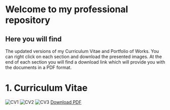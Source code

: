 # Welcome to my professional repository
## Here you will find

The updated versions of my Curriculum Vitae and Portfolio of Works. You can right click on each section and download the presented images. At the end of each section you will find a download link which will provide you with the documents in a PDF format. 

# **1. Curriculum Vitae**
![CV1](https://i.ibb.co/yPzWGDh/CV-PW-Marice-Angulo-page-001.jpg)
![CV2](https://i.ibb.co/H4DJT4F/CV-PW-Marice-Angulo-page-002.jpg)
![CV3](https://i.ibb.co/H4DJT4F/CV-PW-Marice-Angulo-page-002.jpg)
[Download PDF](https://pdfhost.io/v/d.XsvXq8Z_21_Resume_Marice_Angulopdf.pdf)
